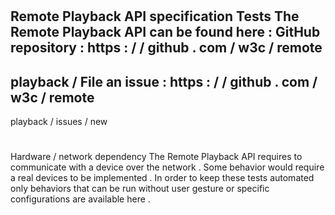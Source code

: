 #
Remote
Playback
API
specification
Tests
The
Remote
Playback
API
can
be
found
here
:
GitHub
repository
:
https
:
/
/
github
.
com
/
w3c
/
remote
-
playback
/
File
an
issue
:
https
:
/
/
github
.
com
/
w3c
/
remote
-
playback
/
issues
/
new
#
#
Hardware
/
network
dependency
The
Remote
Playback
API
requires
to
communicate
with
a
device
over
the
network
.
Some
behavior
would
require
a
real
devices
to
be
implemented
.
In
order
to
keep
these
tests
automated
only
behaviors
that
can
be
run
without
user
gesture
or
specific
configurations
are
available
here
.
